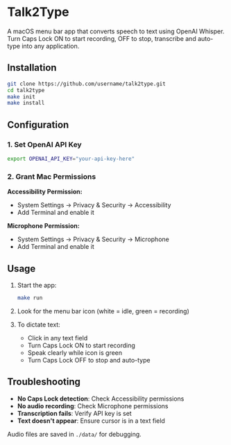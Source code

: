 # Talk2Type

A macOS menu bar app that converts speech to text using OpenAI Whisper. Turn Caps Lock ON to start recording, OFF to stop, transcribe and auto-type into any application.

## Installation

```bash
git clone https://github.com/username/talk2type.git
cd talk2type
make init
make install
```

## Configuration

### 1. Set OpenAI API Key
```bash
export OPENAI_API_KEY="your-api-key-here"
```

### 2. Grant Mac Permissions

**Accessibility Permission:**
- System Settings → Privacy & Security → Accessibility
- Add Terminal and enable it

**Microphone Permission:**
- System Settings → Privacy & Security → Microphone
- Add Terminal and enable it

## Usage

1. Start the app:
   ```bash
   make run
   ```

2. Look for the menu bar icon (white = idle, green = recording)

3. To dictate text:
   - Click in any text field
   - Turn Caps Lock ON to start recording
   - Speak clearly while icon is green
   - Turn Caps Lock OFF to stop and auto-type

## Troubleshooting

- **No Caps Lock detection**: Check Accessibility permissions
- **No audio recording**: Check Microphone permissions
- **Transcription fails**: Verify API key is set
- **Text doesn't appear**: Ensure cursor is in a text field

Audio files are saved in `./data/` for debugging.
